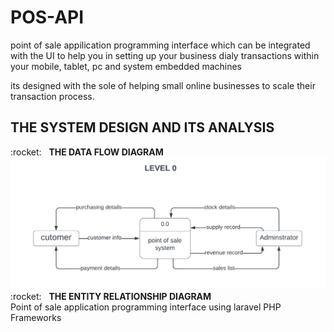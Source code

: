 # POS-API

point of sale appilication programming interface which can be integrated with the UI to help you in setting up your business dialy  transactions within your mobile, tablet, pc and system embedded machines

its designed with the sole of helping small online businesses to scale their transaction process.
## THE SYSTEM DESIGN AND ITS ANALYSIS

<summary>:rocket:&nbsp;&nbsp;&nbsp;<b>THE DATA FLOW DIAGRAM</b></summary>

<img src="UML/DFD/POS-API-LEVEL 0.png">
<summary>:rocket:&nbsp;&nbsp;&nbsp;<b>THE ENTITY RELATIONSHIP DIAGRAM</b></summary>
Point of sale application programming interface using laravel PHP Frameworks
